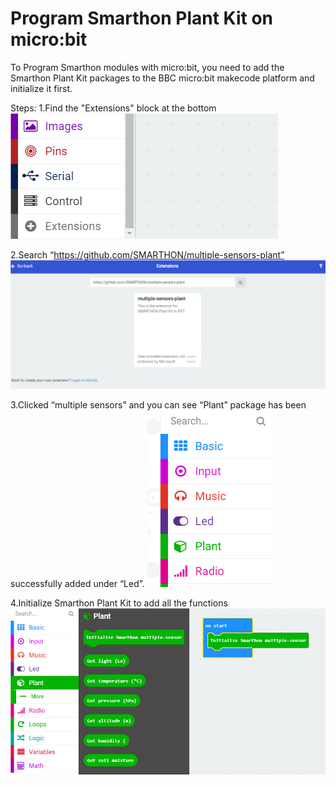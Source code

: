 # Program Smarthon Plant Kit on micro:bit

To Program Smarthon modules with micro:bit, you need to add the Smarthon Plant Kit packages to the BBC micro:bit makecode platform and initialize it first.

Steps:
1.Find the "Extensions" block at the bottom
![auto_fit](images/07programstep1.png)

2.Search “https://github.com/SMARTHON/multiple-sensors-plant”
![auto_fit](images/07programstep2.png)

3.Clicked “multiple sensors” and you can see “Plant” package has been successfully added under “Led”.
![auto_fit](images/07programstep3.png)

4.Initialize Smarthon Plant Kit to add all the functions
![auto_fit](images/07programstep4.png)
